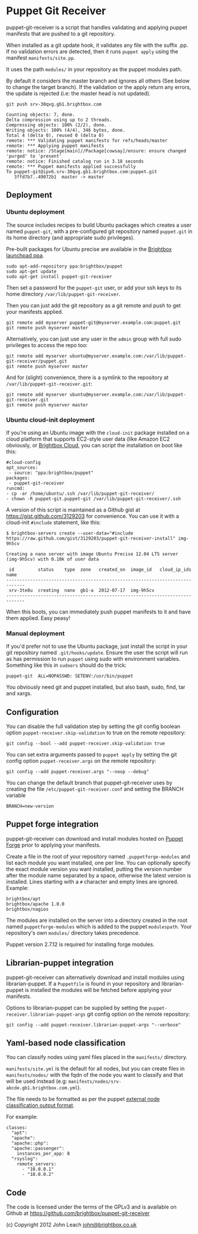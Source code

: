 # Puppet Git Receiver

puppet-git-receiver is a script that handles validating and applying
puppet manifests that are pushed to a git repository.

When installed as a git update hook, it validates any file with the
suffix .pp. If no validation errors are detected, then it runs `puppet
apply` using the manifest `manifests/site.pp`.

It uses the path `modules/` in your repository as the puppet modules
path.

By default it considers the master branch and ignores all others (See
below to change the target branch). If the validation or the apply return
any errors, the update is rejected (i.e: the master head is not updated).

    git push srv-30qvg.gb1.brightbox.com

    Counting objects: 7, done.
    Delta compression using up to 2 threads.
    Compressing objects: 100% (2/2), done.
    Writing objects: 100% (4/4), 346 bytes, done.
    Total 4 (delta 0), reused 0 (delta 0)
    remote: *** Validating puppet manifests for refs/heads/master
    remote: *** Applying puppet manifests
    remote: notice: /Stage[main]//Package[cowsay]/ensure: ensure changed 'purged' to 'present'
    remote: notice: Finished catalog run in 3.18 seconds
    remote: *** Puppet manifests applied successfully
    To puppet-git@ipv6.srv-30qvg.gb1.brightbox.com:puppet.git
       3ffd7b7..49072b1  master -> master

## Deployment

### Ubuntu deployment

The source includes recipes to build Ubuntu packages which creates a
user named `puppet-git`, with a pre-configured git repository named
`puppet.git` in its home directory (and appropriate sudo privileges).

Pre-built packages for Ubuntu precise are available in the
[Brightbox launchpad ppa](https://launchpad.net/~brightbox/+archive/puppet).

    sudo apt-add-repository ppa:brightbox/puppet
    sudo apt-get update
    sudo apt-get install puppet-git-receiver

Then set a password for the `puppet-git` user, or add your ssh keys to
its home directory `/var/lib/puppet-git-receiver`.

Then you can just add the git repository as a git remote and push to
get your manifests applied.

    git remote add myserver puppet-git@myserver.example.com:puppet.git
	git remote push myserver master

Alternatively, you can just use any user in the `admin` group with
full sudo privileges to access the repo too:

	git remote add myserver ubuntu@myserver.example.com:/var/lib/puppet-git-receiver/puppet.git
	git remote push myserver master

And for (slight) convenience, there is a symlink to the repository at
`/var/lib/puppet-git-receiver.git`:

	git remote add myserver ubuntu@myserver.example.com:/var/lib/puppet-git-receiver.git
	git remote push myserver master

### Ubuntu cloud-init deployment

If you're using an Ubuntu image with the `cloud-init` package
installed on a cloud platform that supports EC2-style user data (like
Amazon EC2 obviously, or [Brightbox Cloud](http://brightbox.com/), you
can script the installation on boot like this:

    #cloud-config
    apt_sources:
     - source: "ppa:brightbox/puppet"
    packages:
     - puppet-git-receiver
    runcmd:
    - cp -ar /home/ubuntu/.ssh /var/lib/puppet-git-receiver/
    - chown -R puppet-git.puppet-git /var/lib/puppet-git-receiver/.ssh

A version of this script is maintained as a Github gist at
https://gist.github.com/3129203 for convenience. You can use it with
a cloud-init `#include` statement, like this:

    $ brightbox-servers create --user-data="#include https://raw.github.com/gist/3129203/puppet-git-receiver-install" img-9h5cv
	
    Creating a nano server with image Ubuntu Precise 12.04 LTS server (img-9h5cv) with 0.10k of user data

     id         status    type  zone   created_on  image_id   cloud_ip_ids  name
    -----------------------------------------------------------------------------
     srv-3te8u  creating  nano  gb1-a  2012-07-17  img-9h5cv
    -----------------------------------------------------------------------------
	
When this boots, you can immediately push puppet manifests to it and
have them applied. Easy peasy!

### Manual deployment

If you'd prefer not to use the Ubuntu package, just install the script
in your git repository named `.git/hooks/update`. Ensure the user the
script will run as has permission to run `puppet` using sudo with
environment variables. Something like this in `sudoers` should do the
trick:

    puppet-git	ALL=NOPASSWD: SETENV:/usr/bin/puppet

You obviously need git and puppet installed, but also bash, sudo,
find, tar and xargs.

## Configuration

You can disable the full validation step by setting the git config
boolean option `puppet-receiver.skip-validation` to true on the remote
repository:

    git config --bool --add puppet-receiver.skip-validation true

You can set extra arguments passed to `puppet apply` by setting the
git config option `puppet-receiver.args` on the remote repository:

    git config --add puppet-receiver.args "--noop --debug"

You can change the default branch that puppet-git-receiver uses by
creating the file `/etc/puppet-git-receiver.conf` and setting the
BRANCH variable

    BRANCH=new-version

## Puppet forge integration

puppet-git-receiver can download and install modules hosted on
[Puppet Forge](http://forge.puppetlabs.com/) prior to applying your
manifests.

Create a file in the root of your repository named
`.puppetforge-modules` and list each module you want installed, one
per line. You can optionally specify the exact module version you want
installed, putting the version number after the module name separated
by a space, otherwise the latest version is installed. Lines starting
with a `#` character and empty lines are ignored. Example:

    brightbox/apt
    brightbox/apache 1.0.0
	brightbox/nagios

The modules are installed on the server into a directory created in
the root named `puppetforge-modules` which is added to the puppet
`modulespath`. Your repository's own `modules/` directory takes
precedence.

Puppet version 2.7.12 is required for installing forge modules.

## Librarian-puppet integration

puppet-git-receiver can alternatively download and install modules using
librarian-puppet. If a `Puppetfile` is found in your repository and
librarian-puppet is installed the modules will be fetched before applying your
manifests.

Options to librarian-puppet can be supplied by setting the
`puppet-receiver.librarian-puppet-args` git config option on the remote
repository:

    git config --add puppet-receiver.librarian-puppet-args "--verbose"

## Yaml-based node classification

You can classify nodes using yaml files placed in the `manifests/`
directory.

`manifests/site.yml` is the default for all nodes, but you can create
files in `manifests/nodes/` with the fqdn of the node you want to
classify and that will be used instead (e.g:
`manifests/nodes/srv-abcde.gb1.brightbox.com.yml`).

The file needs to be formatted as per the puppet
[external node classification output format](http://docs.puppetlabs.com/guides/external_nodes.html#enc-output-format).

For example:

    classes:
      "apt":
      "apache":
      "apache::php":
      "apache::passenger":
        instances_per_app: 8
      "rsyslog":
        remote_servers:
          - "10.0.0.1"
          - "10.0.0.2"


## Code

The code is licensed under the terms of the GPLv3 and is available on
Github at https://github.com/brightbox/puppet-git-receiver

(c) Copyright 2012 John Leach <john@brightbox.co.uk>
